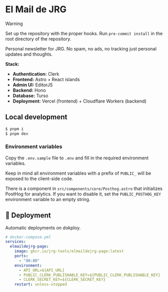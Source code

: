# El Mail de JRG

> [!WARNING]
> Set up the repository with the proper hooks. Run `pre-commit install` in the root directory of the repository.

Personal newsletter for JRG. No spam, no ads, no tracking just personal updates and thoughts.

**Stack:**

- **Authentication:** Clerk
- **Frontend:** Astro + React islands
- **Admin UI:** EditorJS
- **Backend:** Hono
- **Database:** Turso
- **Deployment:** Vercel (frontend) + Cloudflare Workers (backend)

## Local development

```sh
$ pnpm i
$ pnpm dev
```

### Environment variables

Copy the `.env.sample` file to `.env` and fill in the required environment variables.

Keep in mind all environment variables with a prefix of `PUBLIC_` will be exposed to the client-side code.

There is a component in `src/components/core/Posthog.astro` that initializes PostHog for analytics. If you want to disable it, set the `PUBLIC_POSTHOG_KEY` environment variable to an empty string.

## 🚀 Deployment

Automatic deployments on dokploy.

```yaml
# docker-compose.yml
services:
  elmaildejrg-page:
    image: ghcr.io/jrg-tools/elmaildejrg-page:latest
    ports:
      - "80:80"
    environment:
      - API_URL=${API_URL}
      - PUBLIC_CLERK_PUBLISHABLE_KEY=${PUBLIC_CLERK_PUBLISHABLE_KEY}
      - CLERK_SECRET_KEY=${CLERK_SECRET_KEY}
    restart: unless-stopped
```
